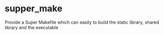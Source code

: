 # supper_make
Provide a Super Makefile which can easily to build the static library, shared library and the executable
